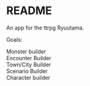 # README

An app for the ttrpg Ryuutama.

Goals:

Monster builder </br>
Encounter Builder</br>
Town/City Builder</br>
Scenario Builder</br>
Character builder</br>

